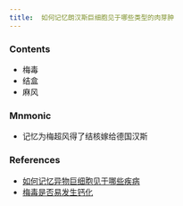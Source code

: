 ```yaml
---
title:  如何记忆朗汉斯巨细胞见于哪些类型的肉芽肿
--- 
```


### Contents
- 梅毒
- 结盒
- 麻风

### Mnmonic
- 记忆为梅超风得了结核嫁给德国汉斯

### References
- [如何记忆异物巨细胞见于哪些疾病](/如何记忆异物巨细胞见于哪些疾病)
- [梅毒是否易发生钙化](/梅毒是否易发生钙化)
